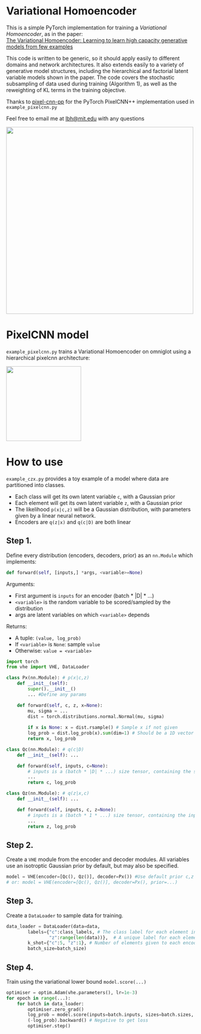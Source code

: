 # Variational Homoencoder
This is a simple PyTorch implementation for training a _Variational Homoencoder_, as in the paper:\
[The Variational Homoencoder:
Learning to learn high capacity generative models from few examples](http://auai.org/uai2018/proceedings/papers/351.pdf)

This code is written to be generic, so it should apply easily to different domains and network architectures. It also extends easily to a variety of generative model structures, including the hierarchical and factorial latent variable models shown in the paper. The code covers the stochastic subsampling of data used during training (Algorithm 1), as well as the reweighting of KL terms in the training objective. 

Thanks to [pixel-cnn-pp](https://github.com/pclucas14/pixel-cnn-pp) for the PyTorch PixelCNN++ implementation used in `example_pixelcnn.py`

Feel free to email me at [lbh@mit.edu](mailto:lbh@mit.edu) with any questions

<img src="https://raw.githubusercontent.com/insperatum/vhe/master/vhe.png" width="500">

# PixelCNN model
`example_pixelcnn.py` trains a Variational Homoencoder on omniglot using a hierarchical pixelcnn architecture:

<img src="https://raw.githubusercontent.com/insperatum/vhe/master/pixelcnnarchitecture.png" width="200">

# How to use
`example_czx.py` provides a toy example of a model where data are partitioned into classes.
- Each class will get its own latent variable `c`, with a Gaussian prior
- Each element will get its own latent variable `z`, with a Gaussian prior
- The likelihood `p(x|c,z)` will be a Gaussian distribution, with parameters given by a linear neural network.
- Encoders are `q(z|x)` and `q(c|D)` are both linear

## Step 1.
Define every distribution (encoders, decoders, prior) as an `nn.Module` which implements:
```python
def forward(self, [inputs,] *args, <variable>=None)
```
Arguments:
- First argument is `inputs` for an encoder (batch * |D| * ...)
- `<variable>` is the random variable to be scored/sampled by the distribution
- args are latent variables on which `<variable>` depends
    
Returns:
- A tuple: `(value, log_prob)`
- If `<variable>` is `None`: sample `value`
- Otherwise: `value = <variable>`

```python
import torch
from vhe import VHE, DataLoader

class Px(nn.Module): # p(x|c,z)
    def __init__(self):
        super().__init__()
        ... #Define any params

    def forward(self, c, z, x=None):
        mu, sigma = ...
        dist = torch.distributions.normal.Normal(mu, sigma) 
        
        if x is None: x = dist.rsample() # Sample x if not given
        log_prob = dist.log_prob(x).sum(dim=1) # Should be a 1D vector with nBatch elements
        return x, log_prob

class Qc(nn.Module): # q(c|D)
    def __init__(self): ...

    def forward(self, inputs, c=None):    
        # inputs is a (batch * |D| * ...) size tensor, containing the support set D
        ...
        return c, log_prob

class Qz(nn.Module): # q(z|x,c)
    def __init__(self): ...

    def forward(self, inputs, c, z=None):
        # inputs is a (batch * 1 * ...) size tensor, containing the input example x
        ...
        return z, log_prob
```

## Step 2.
Create a `VHE` module from the encoder and decoder modules. All variables use an isotroptic Gaussian prior by default, but may also be specified.

```python
model = VHE(encoder=[Qc(), Qz()], decoder=Px()) #Use default prior c,z ~ N(0, 1)
# or: model = VHE(encoder=[Qc(), Qz()], decoder=Px(), prior=...)
```

## Step 3.
Create a `DataLoader` to sample data for training.

```python
data_loader = DataLoader(data=data,
        labels={"c":class_labels, # The class label for each element in data
                "z":range(len(data))},  # A unique label for each element in data
        k_shot={"c":5, "z":1}, # Number of elements given to each encoder
        batch_size=batch_size)
```

## Step 4.
Train using the variational lower bound `model.score(...)`

```python
optimiser = optim.Adam(vhe.parameters(), lr=1e-3)
for epoch in range(...):
    for batch in data_loader:
        optimiser.zero_grad()
        log_prob = model.score(inputs=batch.inputs, sizes=batch.sizes, x=batch.target)
        (-log_prob).backward() # Negative to get loss
        optimiser.step()
```
